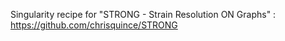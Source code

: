 Singularity recipe for "STRONG - Strain Resolution ON Graphs" : https://github.com/chrisquince/STRONG
